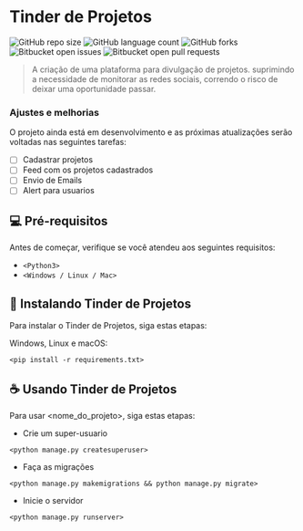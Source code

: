 # Tinder de Projetos

![GitHub repo size](https://img.shields.io/github/repo-size/agostin-afk/tinder_de_projetos?style=for-the-badge)
![GitHub language count](https://img.shields.io/github/languages/count/agostin-afk/tinder_de_projetos?style=for-the-badge)
![GitHub forks](https://img.shields.io/github/forks/agostin-afk/tinder_de_projetos?style=for-the-badge)
![Bitbucket open issues](https://img.shields.io/bitbucket/issues/agostin-afk/tinder_de_projetos?style=for-the-badge)
![Bitbucket open pull requests](https://img.shields.io/bitbucket/pr-raw/agostin-afk/tinder_de_projetos?style=for-the-badge)



>A criação de uma plataforma para divulgação de projetos. suprimindo a necessidade de monitorar as redes sociais, correndo o risco de deixar uma oportunidade passar.

### Ajustes e melhorias

O projeto ainda está em desenvolvimento e as próximas atualizações serão voltadas nas seguintes tarefas:

- [ ] Cadastrar projetos
- [ ] Feed com os projetos cadastrados
- [ ] Envio de Emails
- [ ] Alert para usuarios

## 💻 Pré-requisitos

Antes de começar, verifique se você atendeu aos seguintes requisitos:

- `<Python3>`
- `<Windows / Linux / Mac>`


## 🚀 Instalando Tinder de Projetos

Para instalar o Tinder de Projetos, siga estas etapas:


Windows, Linux e macOS:

```
<pip install -r requirements.txt>
```

## ☕ Usando Tinder de Projetos

Para usar <nome_do_projeto>, siga estas etapas:
- Crie um super-usuario
```
<python manage.py createsuperuser>
```
- Faça as migrações
``` 
<python manage.py makemigrations && python manage.py migrate>
```
- Inicie o servidor
``` 
<python manage.py runserver>
```